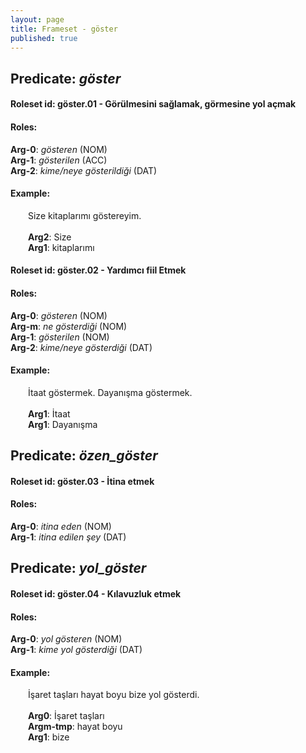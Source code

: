 ```yaml
---
layout: page
title: Frameset - göster
published: true
---
```

<h2>Predicate: <i>göster</i></h2>
<h4>Roleset id: göster.01 - Görülmesini sağlamak, görmesine yol açmak<br>
<h4>Roles:</h4>
<b>Arg-0</b>: <i>gösteren</i>  (NOM) <br>
<b>Arg-1</b>: <i>gösterilen</i>  (ACC) <br>
<b>Arg-2</b>: <i>kime/neye gösterildiği</i>  (DAT) <br>
<h4>Example:</h4>
&emsp;&emsp;Size kitaplarımı göstereyim.<br><br>
&emsp;&emsp;<b>Arg2</b>:  Size<br>
&emsp;&emsp;<b>Arg1</b>:  kitaplarımı<br>

<h4>Roleset id: göster.02 - Yardımcı fiil Etmek<br>
<h4>Roles:</h4>
<b>Arg-0</b>: <i>gösteren</i>  (NOM) <br>
<b>Arg-m</b>: <i>ne gösterdiği</i>  (NOM) <br>
<b>Arg-1</b>: <i>gösterilen</i>  (NOM) <br>
<b>Arg-2</b>: <i>kime/neye gösterdiği</i>  (DAT) <br>
<h4>Example:</h4>
&emsp;&emsp;İtaat göstermek. Dayanışma göstermek.<br><br>
&emsp;&emsp;<b>Arg1</b>:  İtaat<br>
&emsp;&emsp;<b>Arg1</b>:  Dayanışma<br>

<h2>Predicate: <i>özen_göster</i></h2>
<h4>Roleset id: göster.03 - İtina etmek<br>
<h4>Roles:</h4>
<b>Arg-0</b>: <i>itina eden</i>  (NOM) <br>
<b>Arg-1</b>: <i>itina edilen şey</i>  (DAT) <br>
<h2>Predicate: <i>yol_göster</i></h2>
<h4>Roleset id: göster.04 - Kılavuzluk etmek<br>
<h4>Roles:</h4>
<b>Arg-0</b>: <i>yol gösteren</i>  (NOM) <br>
<b>Arg-1</b>: <i>kime yol gösterdiği</i>  (DAT) <br>
<h4>Example:</h4>
&emsp;&emsp;İşaret taşları hayat boyu bize yol gösterdi.<br><br>
&emsp;&emsp;<b>Arg0</b>:  İşaret taşları<br>
&emsp;&emsp;<b>Argm-tmp</b>:  hayat boyu<br>
&emsp;&emsp;<b>Arg1</b>:  bize<br>

